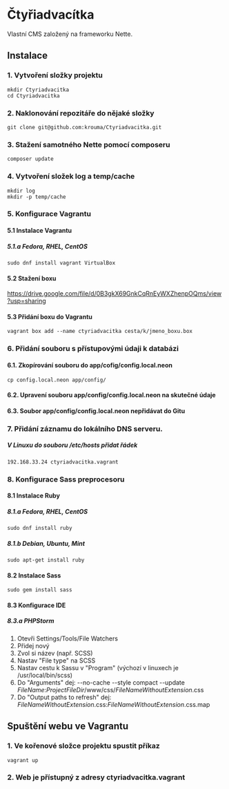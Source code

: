 # Čtyřiadvacítka
Vlastní CMS založený na frameworku Nette.
## Instalace
### 1. Vytvoření složky projektu   
    mkdir Ctyriadvacitka   
    cd Ctyriadvacitka
    
### 2. Naklonování repozitáře do nějaké složky   
    git clone git@github.com:krouma/Ctyriadvacitka.git   
### 3. Stažení samotného Nette pomocí composeru   
    composer update   
### 4. Vytvoření složek log a temp/cache    
    mkdir log   
    mkdir -p temp/cache   
### 5. Konfigurace Vagrantu   
#### 5.1 Instalace Vagrantu   
##### 5.1.a Fedora, RHEL, CentOS   
    sudo dnf install vagrant VirtualBox    
#### 5.2 Stažení boxu    
https://drive.google.com/file/d/0B3gkX69GnkCqRnEyWXZhenpOQms/view?usp=sharing   
#### 5.3 Přidání boxu do Vagrantu
    vagrant box add --name ctyriadvacitka cesta/k/jmeno_boxu.box   
### 6. Přidání souboru s přístupovými údaji k databázi   
#### 6.1. Zkopírování souboru do app/cofig/config.local.neon   
    cp config.local.neon app/config/   
#### 6.2. Upravení souboru app/config/config.local.neon na skutečné údaje   
#### 6.3. Soubor app/config/config.local.neon nepřidávat do Gitu
### 7. Přidání záznamu do lokálního DNS serveru.   
##### V Linuxu do souboru /etc/hosts přidat řádek   
    192.168.33.24 ctyriadvacitka.vagrant   
### 8. Konfigurace Sass preprocesoru
#### 8.1 Instalace Ruby    
##### 8.1.a Fedora, RHEL, CentOS    
    sudo dnf install ruby   
##### 8.1.b Debian, Ubuntu, Mint   
    sudo apt-get install ruby   
#### 8.2 Instalace Sass   
    sudo gem install sass    
#### 8.3 Konfigurace IDE   
##### 8.3.a PHPStorm   
1. Otevři Settings/Tools/File Watchers
2. Přidej nový
3. Zvol si název (např. SCSS)
4. Nastav "File type" na SCSS   
5. Nastav cestu k Sassu v "Program" (výchozí v linuxech je /usr/local/bin/scss)
6. Do "Arguments" dej: --no-cache --style compact --update $FileName$:$ProjectFileDir$/www/css/$FileNameWithoutExtension$.css
7. Do "Output paths to refresh" dej: $FileNameWithoutExtension$.css:$FileNameWithoutExtension$.css.map

## Spuštění webu ve Vagrantu
### 1. Ve kořenové složce projektu spustit příkaz   
    vagrant up   
    
### 2. Web je přístupný z adresy ctyriadvacitka.vagrant